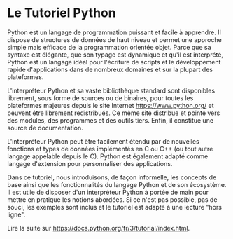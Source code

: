 # Le Tutoriel Python

Python est un langage de programmation puissant et facile à apprendre. Il dispose de structures de données de haut niveau et permet une approche simple mais efficace de la programmation orientée objet. Parce que sa syntaxe est élégante, que son typage est dynamique et qu'il est interprété, Python est un langage idéal pour l'écriture de scripts et le développement rapide d'applications dans de nombreux domaines et sur la plupart des plateformes.

L'interpréteur Python et sa vaste bibliothèque standard sont disponibles librement, sous forme de sources ou de binaires, pour toutes les plateformes majeures depuis le site Internet <https://www.python.org/> et peuvent être librement redistribués. Ce même site distribue et pointe vers des modules, des programmes et des outils tiers. Enfin, il constitue une source de documentation.

L'interpréteur Python peut être facilement étendu par de nouvelles fonctions et types de données implémentés en C ou C++ (ou tout autre langage appelable depuis le C). Python est également adapté comme langage d'extension pour personnaliser des applications.

Dans ce tutoriel, nous introduisons, de façon informelle, les concepts de base ainsi que les fonctionnalités du langage Python et de son écosystème. Il est utile de disposer d'un interpréteur Python à portée de main pour mettre en pratique les notions abordées. Si ce n'est pas possible, pas de souci, les exemples sont inclus et le tutoriel est adapté à une lecture "hors ligne".

Lire la suite sur <https://docs.python.org/fr/3/tutorial/index.html>.
